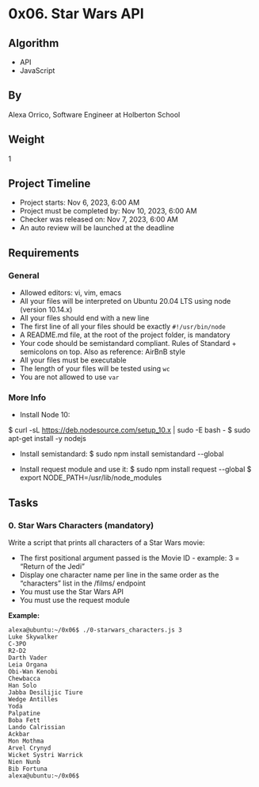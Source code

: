 # 0x06. Star Wars API

## Algorithm
- API
- JavaScript

## By
Alexa Orrico, Software Engineer at Holberton School

## Weight
1

## Project Timeline
- Project starts: Nov 6, 2023, 6:00 AM
- Project must be completed by: Nov 10, 2023, 6:00 AM
- Checker was released on: Nov 7, 2023, 6:00 AM
- An auto review will be launched at the deadline

## Requirements

### General
- Allowed editors: vi, vim, emacs
- All your files will be interpreted on Ubuntu 20.04 LTS using node (version 10.14.x)
- All your files should end with a new line
- The first line of all your files should be exactly `#!/usr/bin/node`
- A README.md file, at the root of the project folder, is mandatory
- Your code should be semistandard compliant. Rules of Standard + semicolons on top. Also as reference: AirBnB style
- All your files must be executable
- The length of your files will be tested using `wc`
- You are not allowed to use `var`

### More Info
- Install Node 10:

$ curl -sL https://deb.nodesource.com/setup_10.x | sudo -E bash -
$ sudo apt-get install -y nodejs

- Install semistandard:
$ sudo npm install semistandard --global

- Install request module and use it:
$ sudo npm install request --global
$ export NODE_PATH=/usr/lib/node_modules


## Tasks

### 0. Star Wars Characters (mandatory)
Write a script that prints all characters of a Star Wars movie:

- The first positional argument passed is the Movie ID - example: 3 = “Return of the Jedi”
- Display one character name per line in the same order as the “characters” list in the /films/ endpoint
- You must use the Star Wars API
- You must use the request module

**Example:**

```shell
alexa@ubuntu:~/0x06$ ./0-starwars_characters.js 3
Luke Skywalker
C-3PO
R2-D2
Darth Vader
Leia Organa
Obi-Wan Kenobi
Chewbacca
Han Solo
Jabba Desilijic Tiure
Wedge Antilles
Yoda
Palpatine
Boba Fett
Lando Calrissian
Ackbar
Mon Mothma
Arvel Crynyd
Wicket Systri Warrick
Nien Nunb
Bib Fortuna
alexa@ubuntu:~/0x06$
